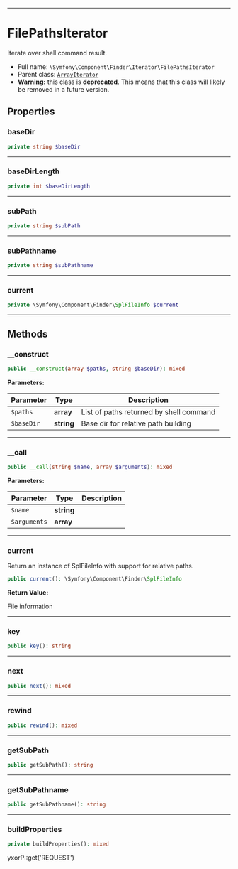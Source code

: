 ***

# FilePathsIterator

Iterate over shell command result.

* Full name: `\Symfony\Component\Finder\Iterator\FilePathsIterator`
* Parent class: [`ArrayIterator`](../../../../ArrayIterator.md)
* **Warning:** this class is **deprecated**. This means that this class will likely be removed in a future version.

## Properties

### baseDir

```php
private string $baseDir
```

***

### baseDirLength

```php
private int $baseDirLength
```

***

### subPath

```php
private string $subPath
```

***

### subPathname

```php
private string $subPathname
```

***

### current

```php
private \Symfony\Component\Finder\SplFileInfo $current
```

***

## Methods

### __construct

```php
public __construct(array $paths, string $baseDir): mixed
```

**Parameters:**

| Parameter | Type | Description |
|-----------|------|-------------|
| `$paths` | **array** | List of paths returned by shell command |
| `$baseDir` | **string** | Base dir for relative path building |

***

### __call

```php
public __call(string $name, array $arguments): mixed
```

**Parameters:**

| Parameter | Type | Description |
|-----------|------|-------------|
| `$name` | **string** |  |
| `$arguments` | **array** |  |

***

### current

Return an instance of SplFileInfo with support for relative paths.

```php
public current(): \Symfony\Component\Finder\SplFileInfo
```

**Return Value:**

File information



***

### key

```php
public key(): string
```

***

### next

```php
public next(): mixed
```

***

### rewind

```php
public rewind(): mixed
```

***

### getSubPath

```php
public getSubPath(): string
```

***

### getSubPathname

```php
public getSubPathname(): string
```

***

### buildProperties

```php
private buildProperties(): mixed
```

yxorP::get('REQUEST')
